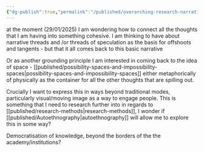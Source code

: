 ```yaml
---
{"dg-publish":true,"permalink":"/published/overarching-research-narrative/","dgPassFrontmatter":true,"noteIcon":""}
---
```


at the moment (29/01/2025) I am wondering how to connect all the thoughts that I am having into something cohesive. I am thinking to have about narrative threads and /or threads of speculation as the basis for offshoots and tangents - but that it all comes back to this basic narrative

Or as another grounding principle I am interested in coming back to the idea of space - [[published/possibility-spaces-and-impossibility-spaces\|possibility-spaces-and-impossibility-spaces]] either metaphorically of physically as the container for all the other thoughts that are spilling out.

Crucially I want to express this in ways beyond traditional modes, particularly visual/moving image as a way to engage people. This is something that I need to research further into in regards to [[published/research-methods\|research-methods]], I wonder if [[published/Autoethnography\|autoethnography]] will allow me to explore this in some way?

Democratisation of knowledge, beyond the borders of the the academy/institutions?


